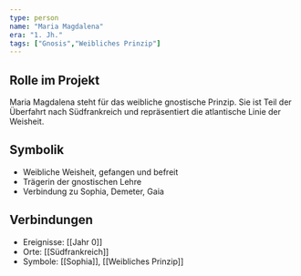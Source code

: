 ```yaml
---
type: person
name: "Maria Magdalena"
era: "1. Jh."
tags: ["Gnosis","Weibliches Prinzip"]
---
```

## Rolle im Projekt
Maria Magdalena steht für das weibliche gnostische Prinzip. Sie ist Teil der Überfahrt nach Südfrankreich und repräsentiert die atlantische Linie der Weisheit.

## Symbolik
- Weibliche Weisheit, gefangen und befreit
- Trägerin der gnostischen Lehre
- Verbindung zu Sophia, Demeter, Gaia

## Verbindungen
- Ereignisse: [[Jahr 0]]
- Orte: [[Südfrankreich]]
- Symbole: [[Sophia]], [[Weibliches Prinzip]]
